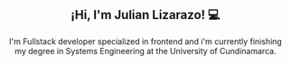 <h2 align="center">¡Hi, I'm Julian Lizarazo! 💻</h2>

<div> <p align="center">I'm Fullstack developer specialized in frontend and i'm currently finishing my degree in Systems Engineering at the University of Cundinamarca.</p> 

</div>



